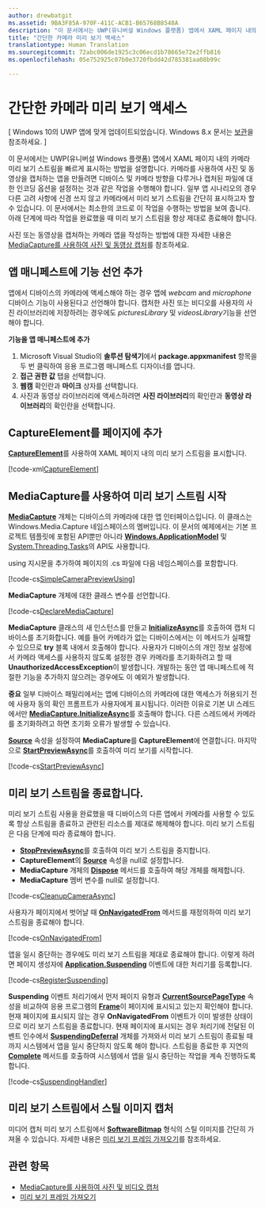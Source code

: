 ```yaml
---
author: drewbatgit
ms.assetid: 9BA3F85A-970F-411C-ACB1-B65768B8548A
description: "이 문서에서는 UWP(유니버설 Windows 플랫폼) 앱에서 XAML 페이지 내의 카메라 미리 보기 스트림을 빠르게 표시하는 방법을 설명합니다."
title: "간단한 카메라 미리 보기 액세스"
translationtype: Human Translation
ms.sourcegitcommit: 72abc006de1925c3c06ecd1b78665e72e2ffb816
ms.openlocfilehash: 05e752925c07b0e3720fbdd42d785381aa08b99c

---
```


# 간단한 카메라 미리 보기 액세스

\[ Windows 10의 UWP 앱에 맞게 업데이트되었습니다. Windows 8.x 문서는 [보관](http://go.microsoft.com/fwlink/p/?linkid=619132)을 참조하세요. \]

이 문서에서는 UWP(유니버설 Windows 플랫폼) 앱에서 XAML 페이지 내의 카메라 미리 보기 스트림을 빠르게 표시하는 방법을 설명합니다. 카메라를 사용하여 사진 및 동영상을 캡처하는 앱을 만들려면 디바이스 및 카메라 방향을 다루거나 캡처된 파일에 대한 인코딩 옵션을 설정하는 것과 같은 작업을 수행해야 합니다. 일부 앱 시나리오의 경우 다른 고려 사항에 신경 쓰지 않고 카메라에서 미리 보기 스트림을 간단히 표시하고자 할 수 있습니다. 이 문서에서는 최소한의 코드로 이 작업을 수행하는 방법을 보여 줍니다. 아래 단계에 따라 작업을 완료했을 때 미리 보기 스트림을 항상 제대로 종료해야 합니다.

사진 또는 동영상을 캡처하는 카메라 앱을 작성하는 방법에 대한 자세한 내용은 [MediaCapture를 사용하여 사진 및 동영상 캡처](capture-photos-and-video-with-mediacapture.md)를 참조하세요.

## 앱 매니페스트에 기능 선언 추가

앱에서 디바이스의 카메라에 액세스해야 하는 경우 앱에 *webcam* and *microphone* 디바이스 기능이 사용된다고 선언해야 합니다. 캡처한 사진 또는 비디오를 사용자의 사진 라이브러리에 저장하려는 경우에도 *picturesLibrary* 및 *videosLibrary*기능을 선언해야 합니다.

**기능을 앱 매니페스트에 추가**

1.  Microsoft Visual Studio의 **솔루션 탐색기**에서 **package.appxmanifest** 항목을 두 번 클릭하여 응용 프로그램 매니페스트 디자이너를 엽니다.
2.  **접근 권한 값** 탭을 선택합니다.
3.  **웹캠** 확인란과 **마이크** 상자를 선택합니다.
4.  사진과 동영상 라이브러리에 액세스하려면 **사진 라이브러리**의 확인란과 **동영상 라이브러리**의 확인란을 선택합니다.

## CaptureElement를 페이지에 추가

[**CaptureElement**](https://msdn.microsoft.com/library/windows/apps/br209278)를 사용하여 XAML 페이지 내의 미리 보기 스트림을 표시합니다.

[!code-xml[CaptureElement](./code/SimpleCameraPreview_Win10/cs/MainPage.xaml#SnippetCaptureElement)]

## MediaCapture를 사용하여 미리 보기 스트림 시작

[**MediaCapture**](https://msdn.microsoft.com/library/windows/apps/br241124) 개체는 디바이스의 카메라에 대한 앱 인터페이스입니다. 이 클래스는 Windows.Media.Capture 네임스페이스의 멤버입니다. 이 문서의 예제에서는 기본 프로젝트 템플릿에 포함된 API뿐만 아니라 [**Windows.ApplicationModel**](https://msdn.microsoft.com/library/windows/apps/br224691) 및 [System.Threading.Tasks](https://msdn.microsoft.com/library/windows/apps/xaml/system.threading.tasks.aspx)의 API도 사용합니다.

using 지시문을 추가하여 페이지의 .cs 파일에 다음 네임스페이스를 포함합니다.

[!code-cs[SimpleCameraPreviewUsing](./code/SimpleCameraPreview_Win10/cs/MainPage.xaml.cs#SnippetSimpleCameraPreviewUsing)]

**MediaCapture** 개체에 대한 클래스 변수를 선언합니다.

[!code-cs[DeclareMediaCapture](./code/SimpleCameraPreview_Win10/cs/MainPage.xaml.cs#SnippetDeclareMediaCapture)]

**MediaCapture** 클래스의 새 인스턴스를 만들고 [**InitializeAsync**](https://msdn.microsoft.com/library/windows/apps/br226598)를 호출하여 캡처 디바이스를 초기화합니다. 예를 들어 카메라가 없는 디바이스에서는 이 메서드가 실패할 수 있으므로 **try** 블록 내에서 호출해야 합니다. 사용자가 디바이스의 개인 정보 설정에서 카메라 액세스를 사용하지 않도록 설정한 경우 카메라를 초기화하려고 할 때 **UnauthorizedAccessException**이 발생합니다. 개발하는 동안 앱 매니페스트에 적절한 기능을 추가하지 않으려는 경우에도 이 예외가 발생합니다.

**중요** 일부 디바이스 패밀리에서는 앱에 디바이스의 카메라에 대한 액세스가 허용되기 전에 사용자 동의 확인 프롬프트가 사용자에게 표시됩니다. 이러한 이유로 기본 UI 스레드에서만 [**MediaCapture.InitializeAsync**](https://msdn.microsoft.com/library/windows/apps/br226598)를 호출해야 합니다. 다른 스레드에서 카메라를 초기화하려고 하면 초기화 오류가 발생할 수 있습니다.

[**Source**](https://msdn.microsoft.com/library/windows/apps/br209280) 속성을 설정하여 **MediaCapture**를 **CaptureElement**에 연결합니다. 마지막으로 [**StartPreviewAsync**](https://msdn.microsoft.com/library/windows/apps/br226613)를 호출하여 미리 보기를 시작합니다.

[!code-cs[StartPreviewAsync](./code/SimpleCameraPreview_Win10/cs/MainPage.xaml.cs#SnippetStartPreviewAsync)]


## 미리 보기 스트림을 종료합니다.

미리 보기 스트림 사용을 완료했을 때 디바이스의 다른 앱에서 카메라를 사용할 수 있도록 항상 스트림을 종료하고 관련된 리소스를 제대로 해제해야 합니다. 미리 보기 스트림은 다음 단계에 따라 종료해야 합니다.

-   [**StopPreviewAsync**](https://msdn.microsoft.com/library/windows/apps/br226622)를 호출하여 미리 보기 스트림을 중지합니다.
-   **CaptureElement**의 [**Source**](https://msdn.microsoft.com/library/windows/apps/br209280) 속성을 null로 설정합니다.
-   **MediaCapture** 개체의 [**Dispose**](https://msdn.microsoft.com/library/windows/apps/dn278858) 메서드를 호출하여 해당 개체를 해제합니다.
-   **MediaCapture** 멤버 변수를 null로 설정합니다.

[!code-cs[CleanupCameraAsync](./code/SimpleCameraPreview_Win10/cs/MainPage.xaml.cs#SnippetCleanupCameraAsync)]

사용자가 페이지에서 벗어날 때 [**OnNavigatedFrom**](https://msdn.microsoft.com/library/windows/apps/br227507) 메서드를 재정의하여 미리 보기 스트림을 종료해야 합니다.

[!code-cs[OnNavigatedFrom](./code/SimpleCameraPreview_Win10/cs/MainPage.xaml.cs#SnippetOnNavigatedFrom)]

앱을 일시 중단하는 경우에도 미리 보기 스트림을 제대로 종료해야 합니다. 이렇게 하려면 페이지 생성자에 [**Application.Suspending**](https://msdn.microsoft.com/library/windows/apps/br205860) 이벤트에 대한 처리기를 등록합니다.

[!code-cs[RegisterSuspending](./code/SimpleCameraPreview_Win10/cs/MainPage.xaml.cs#SnippetRegisterSuspending)]

**Suspending** 이벤트 처리기에서 먼저 페이지 유형과 [**CurrentSourcePageType**](https://msdn.microsoft.com/library/windows/apps/hh702390) 속성을 비교하여 응용 프로그램의 [**Frame**](https://msdn.microsoft.com/library/windows/apps/br242682)이 페이지에 표시되고 있는지 확인해야 합니다. 현재 페이지에 표시되지 않는 경우 **OnNavigatedFrom** 이벤트가 이미 발생한 상태이므로 미리 보기 스트림을 종료합니다. 현재 페이지에 표시되는 경우 처리기에 전달된 이벤트 인수에서 [**SuspendingDeferral**](https://msdn.microsoft.com/library/windows/apps/br224684) 개체를 가져와서 미리 보기 스트림이 종료될 때까지 시스템에서 앱을 일시 중단하지 않도록 해야 합니다. 스트림을 종료한 후 지연의 [**Complete**](https://msdn.microsoft.com/library/windows/apps/br224685) 메서드를 호출하여 시스템에서 앱을 일시 중단하는 작업을 계속 진행하도록 합니다.

[!code-cs[SuspendingHandler](./code/SimpleCameraPreview_Win10/cs/MainPage.xaml.cs#SnippetSuspendingHandler)]

## 미리 보기 스트림에서 스틸 이미지 캡처

미디어 캡처 미리 보기 스트림에서 [**SoftwareBitmap**](https://msdn.microsoft.com/library/windows/apps/dn887358) 형식의 스틸 이미지를 간단히 가져올 수 있습니다. 자세한 내용은 [미리 보기 프레임 가져오기](get-a-preview-frame.md)를 참조하세요.

## 관련 항목

* [MediaCapture를 사용하여 사진 및 비디오 캡처](capture-photos-and-video-with-mediacapture.md)
* [미리 보기 프레임 가져오기](get-a-preview-frame.md)



<!--HONumber=Jun16_HO4-->


